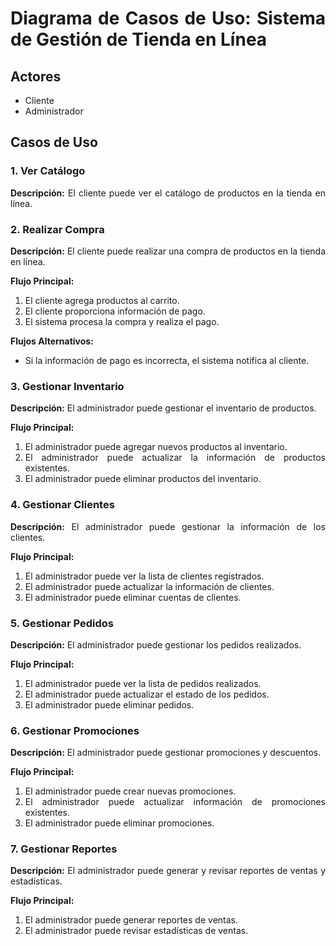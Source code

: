 <div align="justify";>

# Diagrama de Casos de Uso: Sistema de Gestión de Tienda en Línea

## Actores
- Cliente
- Administrador

## Casos de Uso

### 1. Ver Catálogo
**Descripción:** El cliente puede ver el catálogo de productos en la tienda en línea.

### 2. Realizar Compra
**Descripción:** El cliente puede realizar una compra de productos en la tienda en línea.

**Flujo Principal:**
1. El cliente agrega productos al carrito.
2. El cliente proporciona información de pago.
3. El sistema procesa la compra y realiza el pago.

**Flujos Alternativos:**
- Si la información de pago es incorrecta, el sistema notifica al cliente.

### 3. Gestionar Inventario
**Descripción:** El administrador puede gestionar el inventario de productos.

**Flujo Principal:**
1. El administrador puede agregar nuevos productos al inventario.
2. El administrador puede actualizar la información de productos existentes.
3. El administrador puede eliminar productos del inventario.

### 4. Gestionar Clientes
**Descripción:** El administrador puede gestionar la información de los clientes.

**Flujo Principal:**
1. El administrador puede ver la lista de clientes registrados.
2. El administrador puede actualizar la información de clientes.
3. El administrador puede eliminar cuentas de clientes.

### 5. Gestionar Pedidos
**Descripción:** El administrador puede gestionar los pedidos realizados.

**Flujo Principal:**
1. El administrador puede ver la lista de pedidos realizados.
2. El administrador puede actualizar el estado de los pedidos.
3. El administrador puede eliminar pedidos.

### 6. Gestionar Promociones
**Descripción:** El administrador puede gestionar promociones y descuentos.

**Flujo Principal:**
1. El administrador puede crear nuevas promociones.
2. El administrador puede actualizar información de promociones existentes.
3. El administrador puede eliminar promociones.

### 7. Gestionar Reportes
**Descripción:** El administrador puede generar y revisar reportes de ventas y estadísticas.

**Flujo Principal:**
1. El administrador puede generar reportes de ventas.
2. El administrador puede revisar estadísticas de ventas.

</div>